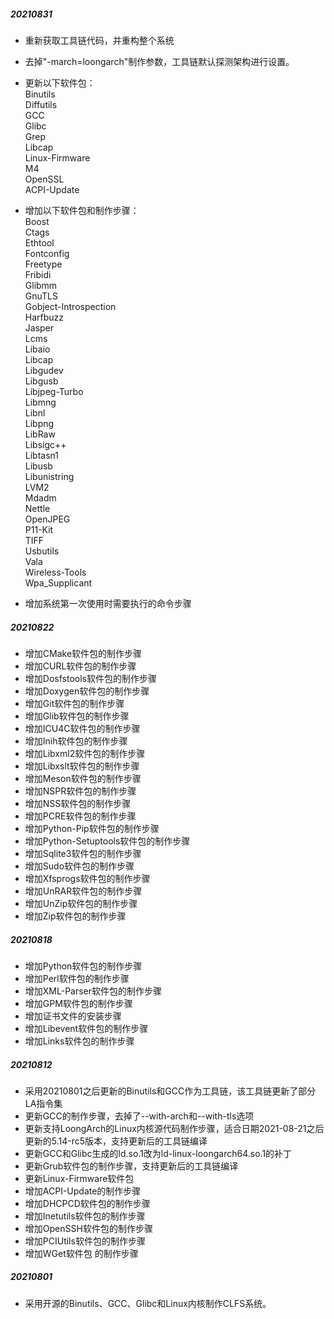 ##### 20210831
- 重新获取工具链代码，并重构整个系统
- 去掉"-march=loongarch"制作参数，工具链默认探测架构进行设置。
- 更新以下软件包：  
  Binutils  
  Diffutils  
  GCC  
  Glibc  
  Grep  
  Libcap  
  Linux-Firmware  
  M4  
  OpenSSL  
  ACPI-Update

- 增加以下软件包和制作步骤：  
  Boost  
  Ctags  
  Ethtool  
  Fontconfig  
  Freetype  
  Fribidi  
  Glibmm  
  GnuTLS  
  Gobject-Introspection  
  Harfbuzz  
  Jasper  
  Lcms  
  Libaio  
  Libcap  
  Libgudev  
  Libgusb  
  Libjpeg-Turbo  
  Libmng  
  Libnl  
  Libpng  
  LibRaw  
  Libsigc++  
  Libtasn1  
  Libusb  
  Libunistring  
  LVM2  
  Mdadm  
  Nettle  
  OpenJPEG  
  P11-Kit  
  TIFF  
  Usbutils  
  Vala  
  Wireless-Tools  
  Wpa_Supplicant  

- 增加系统第一次使用时需要执行的命令步骤

##### 20210822
- 增加CMake软件包的制作步骤
- 增加CURL软件包的制作步骤
- 增加Dosfstools软件包的制作步骤
- 增加Doxygen软件包的制作步骤
- 增加Git软件包的制作步骤
- 增加Glib软件包的制作步骤
- 增加ICU4C软件包的制作步骤
- 增加Inih软件包的制作步骤
- 增加Libxml2软件包的制作步骤
- 增加Libxslt软件包的制作步骤
- 增加Meson软件包的制作步骤
- 增加NSPR软件包的制作步骤
- 增加NSS软件包的制作步骤
- 增加PCRE软件包的制作步骤
- 增加Python-Pip软件包的制作步骤
- 增加Python-Setuptools软件包的制作步骤
- 增加Sqlite3软件包的制作步骤
- 增加Sudo软件包的制作步骤
- 增加Xfsprogs软件包的制作步骤
- 增加UnRAR软件包的制作步骤
- 增加UnZip软件包的制作步骤
- 增加Zip软件包的制作步骤

##### 20210818
- 增加Python软件包的制作步骤
- 增加Perl软件包的制作步骤
- 增加XML-Parser软件包的制作步骤
- 增加GPM软件包的制作步骤
- 增加证书文件的安装步骤
- 增加Libevent软件包的制作步骤
- 增加Links软件包的制作步骤

##### 20210812
- 采用20210801之后更新的Binutils和GCC作为工具链，该工具链更新了部分LA指令集
- 更新GCC的制作步骤，去掉了--with-arch和--with-tls选项
- 更新支持LoongArch的Linux内核源代码制作步骤，适合日期2021-08-21之后更新的5.14-rc5版本，支持更新后的工具链编译
- 更新GCC和Glibc生成的ld.so.1改为ld-linux-loongarch64.so.1的补丁
- 更新Grub软件包的制作步骤，支持更新后的工具链编译
- 更新Linux-Firmware软件包
- 增加ACPI-Update的制作步骤
- 增加DHCPCD软件包的制作步骤
- 增加Inetutils软件包的制作步骤
- 增加OpenSSH软件包的制作步骤
- 增加PCIUtils软件包的制作步骤
- 增加WGet软件包 的制作步骤

##### 20210801
- 采用开源的Binutils、GCC、Glibc和Linux内核制作CLFS系统。
